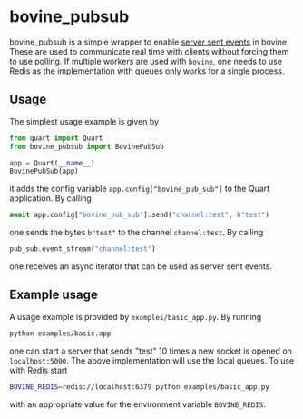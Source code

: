 # bovine_pubsub

bovine_pubsub is a simple wrapper to enable [server sent events](https://html.spec.whatwg.org/multipage/server-sent-events.html#server-sent-events) in bovine. These are used to communicate real time with clients without forcing them to use polling. If multiple workers are used with `bovine`, one needs to use Redis as the implementation with queues only works for a single process.

## Usage

The simplest usage example is given by

```python
from quart import Quart
from bovine_pubsub import BovinePubSub

app = Quart(__name__)
BovinePubSub(app)
```

it adds the config variable `app.config["bovine_pub_sub"]` to the Quart application. By calling

```python
await app.config["bovine_pub_sub"].send("channel:test", b"test")
```

one sends the bytes `b"test"` to the channel `channel:test`. By calling

```python
pub_sub.event_stream("channel:test")
```

one receives an async iterator that can be used as server sent events.

## Example usage

A usage example is provided by `examples/basic_app.py`. By running

```bash
python examples/basic.app
```

one can start a server that sends "test" 10 times a new socket is opened on `localhost:5000`. The above implementation will use the local queues. To use with Redis start

```bash
BOVINE_REDIS=redis://localhost:6379 python examples/basic_app.py 
```

with an appropriate value for the environment variable `BOVINE_REDIS`.
